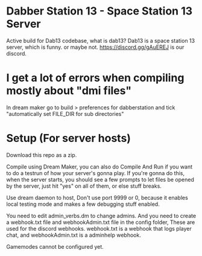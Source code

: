 # Dabber Station 13 - Space Station 13 Server
Active build for Dab13 codebase, what is dab13?
Dab13 is a space station 13 server, which is funny. or maybe not.
https://discord.gg/gAuEREJ is our discord.

# I get a lot of errors when compiling mostly about "dmi files"
In dream maker go to build > preferences for dabberstation and tick "automatically set FILE_DIR for sub directories"

# Setup (For server hosts)
Download this repo as a zip.

Compile using Dream Maker, you can also do Compile And Run if you want to do a testrun of how your server's gonna play. If you're gonna do this, when the server starts, you should see a few prompts to let files be opened by the server, just hit "yes" on all of them, or else stuff breaks.

Use dream daemon to host, Don't use port 9999 or 0, because it enables local testing mode and makes a few debugging stuff enabled.

You need to edit admin_verbs.dm to change admins. And you need to create a webhook.txt file and webhookAdmin.txt file in the config folder, These are used for the discord webhooks. webhook.txt is a webhook that logs player chat, and webhookAdmin.txt is a adminhelp webhook.

Gamemodes cannot be configured yet.
